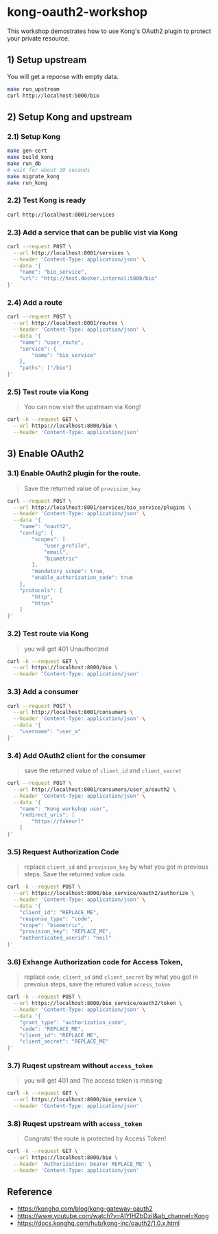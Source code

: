 # kong-oauth2-workshop
This workshop demostrates how to use Kong's OAuth2 plugin to protect your private resource.

## 1) Setup upstream
You will get a reponse with empty data.
```sh
make run_upstream
curl http://localhost:5000/bio
```
## 2) Setup Kong and upstream

### 2.1) Setup Kong
```sh
make gen-cert
make build_kong
make run_db
# wait for about 10 seconds
make migrate_kong
make run_kong
```

### 2.2) Test Kong is ready
```sh
curl http://localhost:8001/services
```

### 2.3) Add a service that can be public vist via Kong
```sh
curl --request POST \
  --url http://localhost:8001/services \
  --header 'Content-Type: application/json' \
  --data '{
	"name": "bio_service",
	"url": "http://host.docker.internal:5000/bio"
}'
```

### 2.4) Add a route
```sh
curl --request POST \
  --url http://localhost:8001/routes \
  --header 'Content-Type: application/json' \
  --data '{
	"name": "user_route",
	"service": {
		"name": "bio_service"
	},
	"paths": ["/bio"]
}'
```

### 2.5) Test route via Kong
> You can now visit the upstream via Kong!
```sh
curl -k --request GET \
  --url https://localhost:8000/bio \
  --header 'Content-Type: application/json'
```


## 3) Enable OAuth2
### 3.1) Enable OAuth2 plugin for the route.
> Save the returned value of `provision_key`
>
```sh
curl --request POST \
  --url http://localhost:8001/services/bio_service/plugins \
  --header 'Content-Type: application/json' \
  --data '{
	"name": "oauth2",
	"config": {
		"scopes": [
			"user_profile",
			"email",
			"biometric"
		],
		"mandatory_scope": true,
		"enable_authorization_code": true
	},
	"protocols": [
		"http",
		"https"
	]
}'
```

### 3.2) Test route via Kong
> you will get 401 Unauthorized
```sh
curl -k --request GET \
  --url https://localhost:8000/bio \
  --header 'Content-Type: application/json'
```

### 3.3) Add a consumer
```sh
curl --request POST \
  --url http://localhost:8001/consumers \
  --header 'Content-Type: application/json' \
  --data '{
	"username": "user_a"
}'
```

### 3.4) Add OAuth2 client for the consumer
> save the returned value of `client_id` and `client_secret`
```sh
curl --request POST \
  --url http://localhost:8001/consumers/user_a/oauth2 \
  --header 'Content-Type: application/json' \
  --data '{
	"name": "Kong workshop user",
	"redirect_uris": [
		"https://fakeurl"
	]
}'
```

### 3.5) Request Authorization Code
> replace `client_id` and `provision_key` by what you got in previous steps.
> Save the returned value `code`.

```sh
curl -k --request POST \
  --url https://localhost:8000/bio_service/oauth2/authorize \
  --header 'Content-Type: application/json' \
  --data '{
	"client_id": "REPLACE_ME",
	"response_type": "code",
	"scope": "biometric",
	"provision_key": "REPLACE_ME",
	"authenticated_userid": "neil"
}'
```

### 3.6) Exhange Authorization code for Access Token,
> replace `code`, `client_id` and `client_secret` by what you got in prevoius steps,
> save the retured value `access_token`

```sh
curl -k --request POST \
  --url https://localhost:8000/bio_service/oauth2/token \
  --header 'Content-Type: application/json' \
  --data '{
	"grant_type": "authorization_code",
	"code": "REPLACE_ME",
	"client_id": "REPLACE_ME",
	"client_secret": "REPLACE_ME"
}'
```

### 3.7) Ruqest upstream without `access_token`
> you will get 401 and The access token is missing
```sh
curl -k --request GET \
  --url https://localhost:8000/bio_service \
  --header 'Content-Type: application/json'
```

### 3.8) Ruqest upstream with `access_token`
> Congrats! the route is protected by Access Token!
```sh
curl -k --request GET \
  --url https://localhost:8000/bio \
  --header 'Authorization: bearer REPLACE_ME' \
  --header 'Content-Type: application/json'
```


## Reference
- https://konghq.com/blog/kong-gateway-oauth2
- https://www.youtube.com/watch?v=AIYIHZbDziI&ab_channel=Kong
- https://docs.konghq.com/hub/kong-inc/oauth2/1.0.x.html